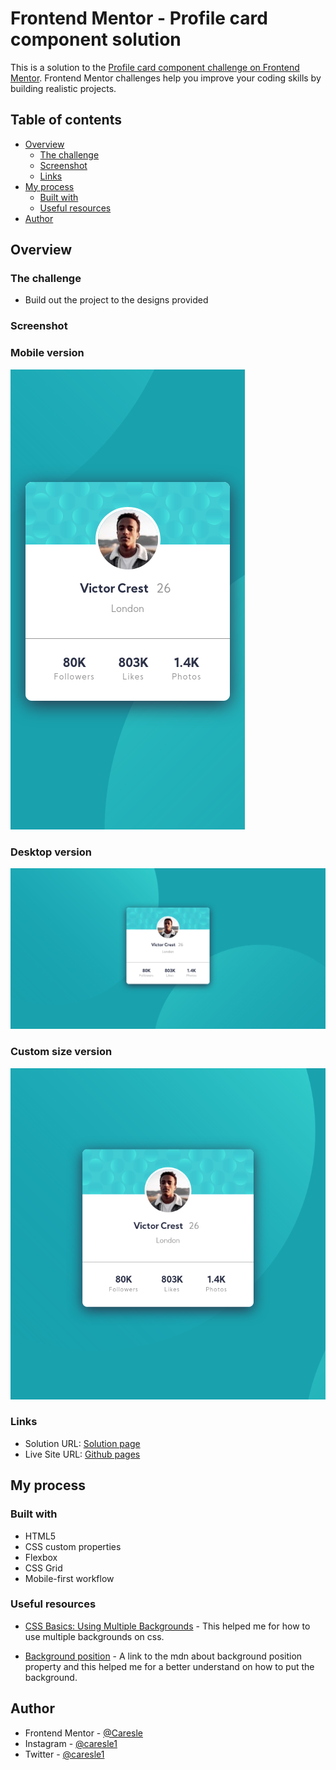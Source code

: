 # Frontend Mentor - Profile card component solution

This is a solution to the [Profile card component challenge on Frontend Mentor](https://www.frontendmentor.io/challenges/profile-card-component-cfArpWshJ). Frontend Mentor challenges help you improve your coding skills by building realistic projects. 

## Table of contents

- [Overview](#overview)
  - [The challenge](#the-challenge)
  - [Screenshot](#screenshot)
  - [Links](#links)
- [My process](#my-process)
  - [Built with](#built-with)
  - [Useful resources](#useful-resources)
- [Author](#author)


## Overview

### The challenge

- Build out the project to the designs provided

### Screenshot

### Mobile version
![](./readme-src/mobile.png)

### Desktop version
![](./readme-src/desktop.png)

### Custom size version
![](./readme-src/custom.png)

### Links

- Solution URL: [Solution page](https://www.frontendmentor.io/solutions/html-css-dQQct9uEK)
- Live Site URL: [Github pages](https://caresle.github.io/profile-card-component/)

## My process

### Built with

- HTML5
- CSS custom properties
- Flexbox
- CSS Grid
- Mobile-first workflow


### Useful resources

- [CSS Basics: Using Multiple Backgrounds](https://css-tricks.com/css-basics-using-multiple-backgrounds/) - This helped me for how to use multiple backgrounds on css.

- [Background position](https://developer.mozilla.org/en-US/docs/Web/CSS/background-position) - A link to the mdn about background position property and this helped me for a better understand on how to put the background.

## Author

- Frontend Mentor - [@Caresle](https://www.frontendmentor.io/profile/Caresle)
- Instagram - [@caresle1](https://instagram.com/caresle1)
- Twitter - [@caresle1](https://twitter.com/caresle1)
